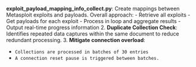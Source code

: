 **exploit_payload_mapping_info_collect.py**: Create mappings between Metasploit exploits and payloads.
Overall approach:
    - Retrieve all exploits
    - Get payloads for each exploit
    - Process in loop and aggregate results
    - Output real-time progress information
2. **Duplicate Collection Check**: Identifies repeated data captures within the same document to reduce redundant processing.
3. **Mitigate connection overload**:
- `Collections are processed in batches of 30 entries`
- `A connection reset pause is triggered between batches.`
